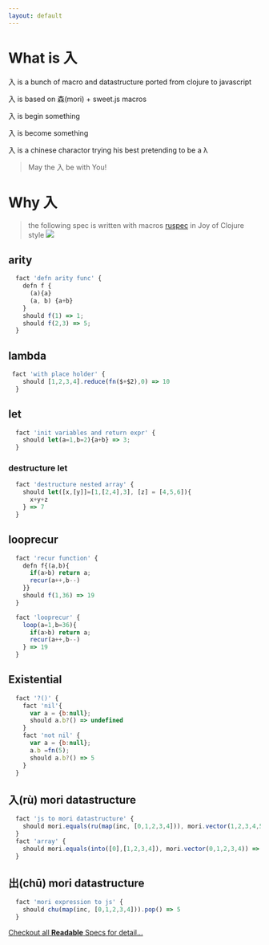 ```yaml
---
layout: default
---
```


# What is 入

入 is a bunch of macro and datastructure ported from clojure to javascript

入 is based on 森(mori) + sweet.js macros

入 is begin something

入 is become something

入 is a chinese charactor trying his best pretending to be a λ

> May the 入 be with You!

# Why 入 
> the following spec is written with macros [ruspec](https://github.com/jcouyang/ru/blob/master/macro/ruspec.sjs) in Joy of Clojure style
![](https://camo.githubusercontent.com/74a363f77896ab6fc4dbd6ab258d31b15de57ed2/68747470733a2f2f7261772e6769746875622e636f6d2f6d617269636b2f6d69646a652d636c6f6a7572652d746573742d7475746f7269616c2f6d61737465722f696d616765732f6f746865722f7472757468792e6a7067)

## arity

```javascript
  fact 'defn arity func' {
    defn f {
      (a){a}
      (a, b) {a+b}
    }
    should f(1) => 1;
    should f(2,3) => 5;
  }
```

## lambda

```js
 fact 'with place holder' {
    should [1,2,3,4].reduce(fn($+$2),0) => 10
  }
```

## let

```js
  fact 'init variables and return expr' {
    should let(a=1,b=2){a+b} => 3;
  }
```

### destructure let
```js
  fact 'destructure nested array' {
    should let([x,[y]]=[1,[2,4],3], [z] = [4,5,6]){
      x+y+z
    } => 7
  }
```

## looprecur
```javascript
  fact 'recur function' {
    defn f{(a,b){
      if(a>b) return a;
      recur(a++,b--)
    }}
    should f(1,36) => 19
  }
```

```javascript
  fact 'looprecur' {
    loop(a=1,b=36){
      if(a>b) return a;
      recur(a++,b--)
    } => 19
  }
```

## Existential
```js
  fact '?()' {
    fact 'nil'{
      var a = {b:null};
      should a.b?() => undefined  
    }
    fact 'not nil' {
      var a = {b:null};
      a.b =fn(5);
      should a.b?() => 5
    }
  }
```

## 入(rù) mori datastructure
```js
  fact 'js to mori datastructure' {
    should mori.equals(ru(map(inc, [0,1,2,3,4])), mori.vector(1,2,3,4,5)) => true
  }
  fact 'array' {
    should mori.equals(into([0],[1,2,3,4]), mori.vector(0,1,2,3,4)) => true
  }
```

## 出(chū) mori datastructure
```js
  fact 'mori expression to js' {
    should chu(map(inc, [0,1,2,3,4])).pop() => 5
  }
```

[Checkout all **Readable** Specs for detail...](https://github.com/jcouyang/ru/tree/master/spec)
